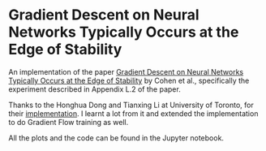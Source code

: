 # Gradient Descent on Neural Networks Typically Occurs at the Edge of Stability

An implementation of the paper [Gradient Descent on Neural Networks Typically Occurs at the Edge of Stability](https://arxiv.org/abs/2103.00065v3) by Cohen et al., specifically the experiment described in Appendix L.2 of the paper.

Thanks to the Honghua Dong and Tianxing Li at University of Toronto, for their [implementation](https://colab.research.google.com/drive/1yXyJIAAqFHAV_uNoW5WGBIfyp-5gpGWu?usp=sharing). I learnt a lot from it and extended the implementation to do Gradient Flow training as well.

All the plots and the code can be found in the Jupyter notebook.